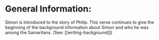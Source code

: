 # General Information:

Simon is introduced to the story of Philip. This verse continues to give the beginning of the background information about Simon and who he was among the Samaritans. (See: [[writing-background]])